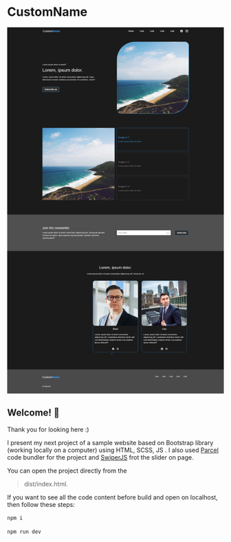 # CustomName

![Design Calculator](./design/CustomName.png)

## Welcome! 👋

Thank you for looking here :)

I present my next project of a sample website based on Bootstrap library (working locally on a computer) using HTML, SCSS, JS . I also used [Parcel](https://en.parceljs.org/getting_started.html) code bundler for the project and [SwiperJS](https://swiperjs.com/) frot the slider on page.

You can open the project directly from the 
> dist/index.html.

If you want to see all the code content before build and open on localhost, then follow these steps:

```
npm i

npm run dev
```

